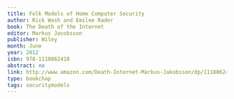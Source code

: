 ```yaml
---
title: Folk Models of Home Computer Security
author: Rick Wash and Emilee Rader
book: The Death of the Internet
editor: Markus Jacobsson
publisher: Wiley
month: June
year: 2012
isbn: 978-1118062418
abstract: no
link: http://www.amazon.com/Death-Internet-Markus-Jakobsson/dp/1118062418
type: bookchap
tags: securitymodels
---
```

